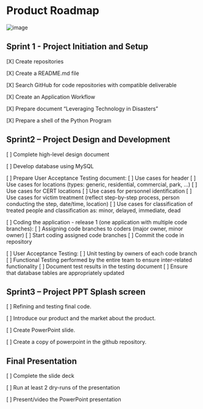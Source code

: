 # Product Roadmap

![image](https://user-images.githubusercontent.com/111323403/200144592-546201e1-ffcf-4f89-ae07-fd7fe5dbe6a7.png)

## Sprint 1 - Project Initiation and Setup

[X] Create repositories

[X] Create a README.md file

[X] Search GitHub for code repositories with compatible deliverable

[X] Create an Application Workflow

[X] Prepare document “Leveraging Technology in Disasters”

[X] Prepare a shell of the Python Program
  
## Sprint2 – Project Design and Development

[ ] Complete high-level design document

[ ] Develop database using MySQL 

[ ] Prepare User Acceptance Testing document:
[ ] Use cases for header 
[ ] Use cases for locations (types: generic, residential, commercial, park, …)
[ ] Use cases for CERT locations
[ ] Use cases for personnel identification
[ ]	Use cases for victim treatment (reflect step-by-step process, person conducting the step, date/time, location)
[ ]	Use cases for classification of treated people and classification as: minor, delayed, immediate, dead

[ ] Coding the application - release 1 (one application with multiple code branches):
[ ] Assigning code branches to coders (major owner, minor owner)
[ ] Start coding assigned code branches
[ ] Commit the code in repository

[ ] User Acceptance Testing:
[ ] Unit testing by owners of each code branch
[ ] Functional Testing performed by the entire team to ensure inter-related functionality
[ ] Document test results in the testing document 
[ ] Ensure that database tables are appropriately updated
  
## Sprint3 – Project PPT Splash screen 

[ ] Refining and testing final code.

[ ] Introduce our product and the market about the product.

[ ] Create PowerPoint slide.

[ ] Create a copy of powerpoint in the github repository.

## Final Presentation

[ ] Complete the slide deck

[ ] Run at least 2 dry-runs of the presentation

[ ] Present/video the PowerPoint presentation

